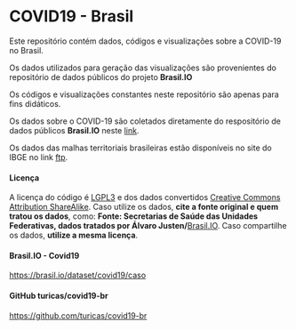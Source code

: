 # COVID19 - Brasil

Este repositório contém dados, códigos e visualizações sobre a COVID-19 no Brasil. 

Os dados utilizados para geração das visualizações são provenientes do repositório de dados públicos do projeto **Brasil.IO**

Os códigos e visualizações constantes neste repositório são apenas para fins didáticos. 

Os dados sobre o COVID-19 são coletados diretamente do respositório de dados públicos **Brasil.IO** neste [link](https://brasil.io/dataset/covid19/caso?format=csv).

Os dados das malhas territoriais brasileiras estão disponíveis no site do IBGE no link [ftp](ftp://geoftp.ibge.gov.br/organizacao_do_territorio/malhas_territoriais/malhas_municipais/municipio_2015/Brasil/BR/).

#### Licença
A licença do código é [LGPL3](https://www.gnu.org/licenses/lgpl-3.0.en.html) e dos dados convertidos [Creative Commons Attribution ShareAlike](https://creativecommons.org/licenses/by-sa/4.0/). Caso utilize os dados, **cite a fonte original e quem tratou os dados**, como: **Fonte: Secretarias de Saúde das Unidades Federativas, dados tratados por Álvaro Justen/**[Brasil.IO](https://brasil.io/). Caso compartilhe os dados, **utilize a mesma licença**.

#### Brasil.IO - Covid19
https://brasil.io/dataset/covid19/caso

#### GitHub turicas/covid19-br
https://github.com/turicas/covid19-br



